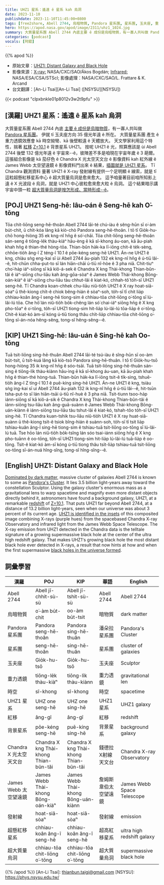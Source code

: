 ```yaml
---
title: UHZ1 星系：遙遠 ê 星系 kah 烏洞
date: 2023-11-10
publishdate: 2023-11-10T11:45:00+0800
tags: [free2share, Abell 2744, 烏暗物質, Pandora 星系團, 星系團, 玉夫座, 重力透鏡, UHZ1 星系, 紅移, 背景星系, Chandra X 光太空天文台, James Webb 太空望遠鏡, 發射線, 超懸紅移星系, 超大質量烏洞, 時空]
hero: https://apod.nasa.gov/apod/image/2311/uhz1_1024.jpg
summary: 大質量星系團 Abell 2744 內底主要 ê 成份是烏暗物質，有一寡人共叫做 Pandora 星系團。
categories: [podcast]
vocals: [阿錕]
---
```


{{% apod %}}

- 原始文章：[UHZ1: Distant Galaxy and Black Hole](https://apod.nasa.gov/apod/ap231110.html)
- 影像來源：[X-ray:](https://chandra.harvard.edu/) NASA/CXC/SAO/Ákos Bogdán; [Infrared:](https://webbtelescope.org/home) NASA/ESA/CSA/STScI; 影像處理：NASA/CXC/SAO/L. Frattare & K. Arcand
- 台文翻譯：[An-Li Tsai][An-Li Tsai] ([NSYSU][NSYSU])

{{< podcast "clpxbnkle01p8012v3w2t9pfu" >}}

## [漢羅] UHZ1 星系：遙遠 ê 星系 kah 烏洞
大質量星系團 Abell 2744 內底 [主要 ê 成份是烏暗物質][Dominated by dark matter]，有一寡人共叫做 [Pandora 星系團][Pandora's Cluster]。
伊就 tī 玉夫座方向 35 億光年遠 ê 所在。
大質量星系團 產生 ê 重力透鏡效應會 kā 時空拗彎、kā 後壁較遠 ê 天體放大。
天文學家利用這个特性，揣著 [紅移][redshift] [Z=10.1][Z=10.1] ê 背景星系 UHZ1。
按呢 UHZ1 ê 光，照算應該是 ùi Abell 2744 後壁 132 億光年遠 ê 宇宙來--ê，彼陣差不多是咱現在宇宙年歲 ê 3 葩爾。
這張組合影像是 kā 茄仔色 ê Chandra X 光太空天文台 ê 影像資料 kah 紅外線 ê James Webb 太空望遠鏡 ê 影像資料鬥出來 ê 結果，[插圖就是 UHZ1 星系][UHZ1 is identified in the insets]。
Tī Chandra 觀測資料 量著 UHZ1 ê X-ray 發射線有提供一个足明顯 ê 線索，就是 tī 這粒超懸紅移星系中心 ê 超大質量烏洞是愈來愈大。
這予咱量著目前咱所知影上遠 ê X 光波段 ê 烏洞，就是 UHZ1 中心彼粒愈來愈大粒 ê 烏洞。
這个結果暗示講宇宙中頭一粒 [超大質量烏洞是按怎形成、當時形成--ê][black holes in the universe formed]。

## [POJ] UHZ1 Seng-hē: Iâu-oán ê Seng-hē kah O͘-tōng
Tōa chit-liōng seng-hē-thoân Abell 2744 lāi-té chú-iàu ê sêng-hūn sī o͘-àm bu̍t-chit, ū chi̍t-kóa lâng kā kiò-chò Pandora seng-hē-thoân.
I tō tī Gio̍k-hu-chō hong-hiòng 35 ek kng-nî hn̄g ê só͘-chāi.
Tōa chit-liōng seng-hē-thoân sán-seng ê tiōng-le̍k thàu-kiàⁿ hāu-èng ē kā sî-khong áu-oan, kā āu-piah khah hn̄g ê thian-thé hòng-tōa.
Thian-bûn ha̍k-ka lī-iōng chit-ê te̍k-sèng, chhōe-tio̍h âng-î Z téng-î 10.1 ê pōe-kéng seng-hē UHZ1.
Án-ne UHZ1 ê kng, chiàu sǹg eng-kai sī ùi Abell 2744 āu-piah 132 ek kng-nî hn̄g ê ú-tiū lâi--ê, hit-chūn chha-put-to sī lán hiān-chāi ú-tiū nî-hòe ê 3 pha niā.
Chit-tiuⁿ cho͘-ha̍p iáⁿ-siōng sī kā kiô-á-sek ê Chandra X kng Thài-khong Thian-bûn-tâi ê iáⁿ-siōng chu-liāu kah âng-gōa-sòaⁿ ê James Webb Thài-khong Bōng-oán-kiàⁿ ê iáⁿ-siōng chu-liāu tàu chhut-lâi ê kiat-kó, chhah-tô͘ to̍h-sī UHZ1 seng-hē.
Tī Chandra koan-chhek chu-liāu niû-tio̍h UHZ1 ê X ray hoat-siā-sòaⁿ ū thê-kiong chi̍t-ê chiok bêng-hián ê sòaⁿ-soh, to̍h-sī tī chit lia̍p chhiau-koân âng-î seng-hē tiong-sim ê chhiau-tōa chit-liōng o͘-tōng sī lú-lâi-lú tōa.
Che hō͘ lán niû-tio̍h bo̍k-chêng lán só͘ chai-iáⁿ siōng hn̄g ê X kng pho-tōaⁿ ê o͘-tōng, to̍h-sī UHZ1 tiong-sim hit-lia̍p lú-lâi-lú tōa-lia̍p ê o͘-tōng.
Chit-ê kiat-kó àm-sī kóng ú-tiū tiong thâu chi̍t-lia̍p chhiau-tōa chit-liōng o͘-tōng sī-án-nóa hêng-sêng, tong-sî hêng-sêng--ê.

## [KIP] UHZ1 Sing-hē: Iâu-uán ê Sing-hē kah Oo-tōng
Tuā tsit-liōng sing-hē-thuân Abell 2744 lāi-té tsú-iàu ê sîng-hūn sī oo-àm bu̍t-tsit, ū tsi̍t-kuá lâng kā kiò-tsò Pandora sing-hē-thuân.
I tō tī Gio̍k-hu-tsō hong-hiòng 35 ik kng-nî hn̄g ê sóo-tsāi.
Tuā tsit-liōng sing-hē-thuân sán-sing ê tiōng-li̍k thàu-kiànn hāu-ìng ē kā sî-khong áu-uan, kā āu-piah khah hn̄g ê thian-thé hòng-tuā.
Thian-bûn ha̍k-ka lī-iōng tsit-ê ti̍k-sìng, tshuē-tio̍h âng-î Z tíng-î 10.1 ê puē-kíng sing-hē UHZ1.
Án-ne UHZ1 ê kng, tsiàu sǹg ing-kai sī uì Abell 2744 āu-piah 132 ik kng-nî hn̄g ê ú-tiū lâi--ê, hit-tsūn tsha-put-to sī lán hiān-tsāi ú-tiū nî-huè ê 3 pha niā.
Tsit-tiunn tsoo-ha̍p iánn-siōng sī kā kiô-á-sik ê Chandra X kng Thài-khong Thian-bûn-tâi ê iánn-siōng tsu-liāu kah âng-guā-suànn ê James Webb Thài-khong Bōng-uán-kiànn ê iánn-siōng tsu-liāu tàu tshut-lâi ê kiat-kó, tshah-tôo to̍h-sī UHZ1 sing-hē.
Tī Chandra kuan-tshik tsu-liāu niû-tio̍h UHZ1 ê X ray huat-siā-suànn ū thê-kiong tsi̍t-ê tsiok bîng-hián ê suànn-soh, to̍h-sī tī tsit lia̍p tshiau-kuân âng-î sing-hē tiong-sim ê tshiau-tuā tsit-liōng oo-tōng sī lú-lâi-lú tuā.
Tse hōo lán niû-tio̍h bo̍k-tsîng lán sóo tsai-iánn siōng hn̄g ê X kng pho-tuānn ê oo-tōng, to̍h-sī UHZ1 tiong-sim hit-lia̍p lú-lâi-lú tuā-lia̍p ê oo-tōng.
Tsit-ê kiat-kó àm-sī kóng ú-tiū tiong thâu tsi̍t-lia̍p tshiau-tuā tsit-liōng oo-tōng sī-án-nuá hîng-sîng, tong-sî hîng-sîng--ê.

## [English] UHZ1: Distant Galaxy and Black Hole
[Dominated by dark matter][Dominated by dark matter], massive cluster of galaxies Abell 2744 is known to some as [Pandora's Cluster][Pandora's Cluster].
It lies 3.5 billion light-years away toward the constellation Sculptor.
Using the galaxy cluster's enormous mass as a gravitational lens to warp spacetime and magnify even more distant objects directly behind it, astronomers have found a background galaxy, UHZ1, at a remarkable [redshift][redshift] of [Z=10.1][Z=10.1].
That puts UHZ1 far beyond Abell 2744, at a distance of 13.2 billion light-years, seen when our universe was about 3 percent of its current age.
[UHZ1 is identified in the insets][UHZ1 is identified in the insets] of this composited image combining X-rays (purple hues) from the spacebased Chandra X-ray Observatory and infrared light from the James Webb Space Telescope.
The X-ray emission from UHZ1 detected in the Chandra data is the telltale signature of a growing supermassive black hole at the center of the ultra high redshift galaxy.
That makes UHZ1's growing black hole the most distant black hole ever detected in X-rays, a result that now hints at how and when the first supermassive [black holes in the universe formed][black holes in the universe formed].

## 詞彙學習

|漢羅|POJ|KIP|華語|English|
|-|-|-|-|-|
|Abell 2744|Abell jī-chhit-sù-sù|Abell jī-tshit-sù-sù|Abell 2744|Abell 2744|
|烏暗物質|o͘-àm bu̍t-chit|oo-àm bu̍t-tsit|暗物質|dark matter|
|Pandora 星系團|Pandora seng-hē-thoân|Pandora sing-hē-thuân|潘朵拉星系團|Pandora's Cluster|
|星系團|seng-hē-thoân|sing-hē-thuân|星系團|cluster of galaxies|
|玉夫座|Gio̍k-hu-tsō|Gio̍k-hu-tsō|玉夫座|Sculptor|
|重力透鏡|tiōng-le̍k thàu-kiàⁿ|tiōng-li̍k thàu-kiànn|重力透鏡|gravitational len|
|時空|sî-khong|sî-khong|時空|spacetime|
|UHZ1 星系|UHZ one seng-hē|UHZ one sing-hē|UHZ1 星系|UHZ1 galaxy|
|紅移|âng-gî|âng-gî|紅移|redshift|
|背景星系|pōe-kéng seng-hē|puē-kíng sing-hē|背景星系|background galaxy|
|Chandra X 光太空天文台|Chandra X kng Thài-khong Thian-bûn-tâi|Chandra X kng Thài-khong Thian-bûn-tâi|錢德拉X射線天文台|Chandra X-ray Observatory|
|James Webb 太空望遠鏡|James Webb Thài-khong Bōng-oán-kiàⁿ|James Webb Thài-khong Bōng-uán-kiànn|詹姆斯韋伯太空望遠鏡|James Webb Space Telescope|
|發射線|hoat-siā-sòaⁿ|hoat-siā-sòaⁿ|發射線|emission|
|超懸紅移星系|chhiau-koân âng-î seng-hē|chhiau-koân âng-î seng-hē|超高紅移星系|ultra high redshift galaxy|
|超大質量烏洞|chhiau-tōa chit-liōng o͘-tōng|chhiau-tōa chit-liōng o͘-tōng|超大質量烏洞|supermassive black hole|

{{% /apod %}}
[An-Li Tsai]: thianbun.taigi@gmail.com
[NSYSU]: https://phys.nsysu.edu.tw/

[copyright]: https://apod.nasa.gov/apod/fap/lib/about_apod.html#srapply
[License]: https://creativecommons.org/licenses/by/2.0/

[Dominated by dark matter]:https://apod.nasa.gov/apod/ap230609.html
[Pandora's Cluster]:https://webbtelescope.org/contents/news-releases/2023/news-2023-107
[redshift]:https://apod.nasa.gov/apod/ap130408.html
[Z=10.1]:https://arxiv.org/abs/2308.02750
[UHZ1 is identified in the insets]:https://chandra.si.edu/photo/2023/uhz1/
[black holes in the universe formed]:https://arxiv.org/abs/2305.15458
